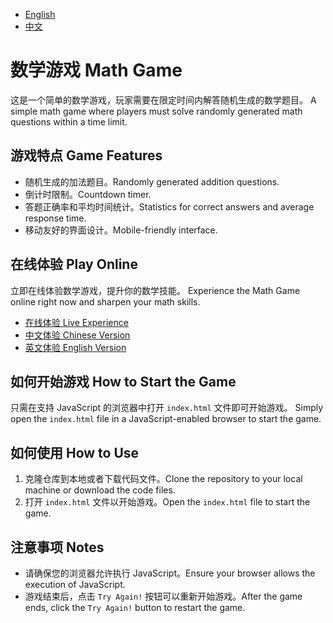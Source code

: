 - [English](README_EN.md)
- [中文](README_ZH.md)

# 数学游戏 Math Game

这是一个简单的数学游戏，玩家需要在限定时间内解答随机生成的数学题目。
A simple math game where players must solve randomly generated math questions within a time limit.

## 游戏特点 Game Features

- 随机生成的加法题目。Randomly generated addition questions.
- 倒计时限制。Countdown timer.
- 答题正确率和平均时间统计。Statistics for correct answers and average response time.
- 移动友好的界面设计。Mobile-friendly interface.

## 在线体验 Play Online

立即在线体验数学游戏，提升你的数学技能。
Experience the Math Game online right now and sharpen your math skills.

- [在线体验 Live Experience](http://mathgame.95ib.com/)
- [中文体验 Chinese Version](http://mathgame.95ib.com/indexcn.html)
- [英文体验 English Version](http://mathgame.95ib.com/indexen.html)

## 如何开始游戏 How to Start the Game

只需在支持 JavaScript 的浏览器中打开 `index.html` 文件即可开始游戏。
Simply open the `index.html` file in a JavaScript-enabled browser to start the game.

## 如何使用 How to Use

1. 克隆仓库到本地或者下载代码文件。Clone the repository to your local machine or download the code files.
2. 打开 `index.html` 文件以开始游戏。Open the `index.html` file to start the game.

## 注意事项 Notes

- 请确保您的浏览器允许执行 JavaScript。Ensure your browser allows the execution of JavaScript.
- 游戏结束后，点击 `Try Again!` 按钮可以重新开始游戏。After the game ends, click the `Try Again!` button to restart the game.
